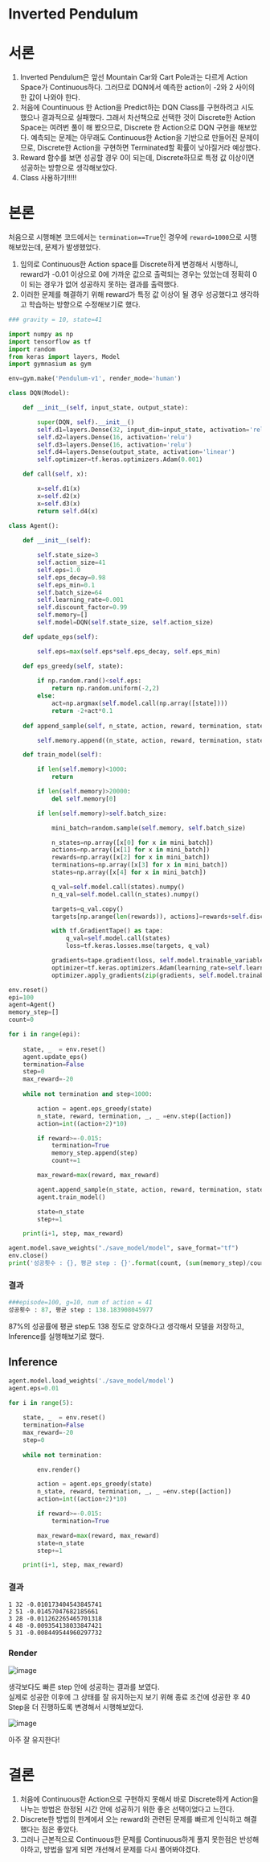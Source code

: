 Inverted Pendulum
====
# 서론
1. Inverted Pendulum은 앞선 Mountain Car와 Cart Pole과는 다르게 Action Space가 Continuous하다. 그러므로 DQN에서 예측한 action이 -2와 2 사이의 한 값이 나와야 한다.
2. 처음에 Countinuous 한 Action을 Predict하는 DQN Class를 구현하려고 시도 했으나 결과적으로 실패했다. 그래서 차선책으로 선택한 것이 Discrete한 Action Space는 여려번 풀이 해 봤으므로, Discrete 한 Action으로 DQN 구현을 해보았다. 예측되는 문제는 아무래도 Continuous한 Action을 기반으로 만들어진 문제이므로, Discrete한 Action을 구현하면 Terminated할 확률이 낮아질거라 예상했다.
3. Reward 함수를 보면 성공할 경우 0이 되는데, Discrete하므로 특정 값 이상이면 성공하는 방향으로 생각해보았다.
4. Class 사용하기!!!!!
# 본론

처음으로 시행해본 코드에서는 ```termination==True```인 경우에 ```reward=1000```으로 시행해보았는데, 문제가 발생했었다.
1. 임의로 Continuous한 Action space를 Discrete하게 변경해서 시행하니,  reward가 -0.01 이상으로 0에 가까운 값으로 출력되는 경우는 있었는데 정확히 0이 되는 경우가 없어 성공하지 못하는 결과를 출력했다.
2. 이러한 문제를 해결하기 위해 reward가 특정 값 이상이 될 경우 성공했다고 생각하고 학습하는 방향으로 수정해보기로 했다.

```python
### gravity = 10, state=41

import numpy as np
import tensorflow as tf
import random
from keras import layers, Model
import gymnasium as gym

env=gym.make('Pendulum-v1', render_mode='human')

class DQN(Model):

    def __init__(self, input_state, output_state):

        super(DQN, self).__init__()
        self.d1=layers.Dense(32, input_dim=input_state, activation='relu')
        self.d2=layers.Dense(16, activation='relu')
        self.d3=layers.Dense(16, activation='relu')
        self.d4=layers.Dense(output_state, activation='linear')
        self.optimizer=tf.keras.optimizers.Adam(0.001)

    def call(self, x):

        x=self.d1(x)
        x=self.d2(x)
        x=self.d3(x)
        return self.d4(x)
    
class Agent():

    def __init__(self):

        self.state_size=3
        self.action_size=41
        self.eps=1.0
        self.eps_decay=0.98
        self.eps_min=0.1
        self.batch_size=64
        self.learning_rate=0.001
        self.discount_factor=0.99
        self.memory=[]
        self.model=DQN(self.state_size, self.action_size)      

    def update_eps(self):

        self.eps=max(self.eps*self.eps_decay, self.eps_min)

    def eps_greedy(self, state):
        
        if np.random.rand()<self.eps:
            return np.random.uniform(-2,2)
        else:
            act=np.argmax(self.model.call(np.array([state])))
            return -2+act*0.1
    
    def append_sample(self, n_state, action, reward, termination, state):

        self.memory.append((n_state, action, reward, termination, state))

    def train_model(self):

        if len(self.memory)<1000:
            return

        if len(self.memory)>20000:
            del self.memory[0]

        if len(self.memory)>self.batch_size:

            mini_batch=random.sample(self.memory, self.batch_size)

            n_states=np.array([x[0] for x in mini_batch])
            actions=np.array([x[1] for x in mini_batch])
            rewards=np.array([x[2] for x in mini_batch])
            terminations=np.array([x[3] for x in mini_batch])
            states=np.array([x[4] for x in mini_batch])

            q_val=self.model.call(states).numpy()
            n_q_val=self.model.call(n_states).numpy()

            targets=q_val.copy()
            targets[np.arange(len(rewards)), actions]=rewards+self.discount_factor*np.max(n_q_val, axis=1)*(1-terminations)

            with tf.GradientTape() as tape:
                q_val=self.model.call(states)
                loss=tf.keras.losses.mse(targets, q_val)

            gradients=tape.gradient(loss, self.model.trainable_variables)
            optimizer=tf.keras.optimizers.Adam(learning_rate=self.learning_rate)
            optimizer.apply_gradients(zip(gradients, self.model.trainable_variables))

env.reset()
epi=100
agent=Agent()
memory_step=[]
count=0

for i in range(epi):
    
    state, _  = env.reset()
    agent.update_eps()
    termination=False
    step=0
    max_reward=-20
    
    while not termination and step<1000:

        action = agent.eps_greedy(state)
        n_state, reward, termination, _, _ =env.step([action])
        action=int((action+2)*10)

        if reward>=-0.015:
            termination=True
            memory_step.append(step)
            count+=1

        max_reward=max(reward, max_reward)

        agent.append_sample(n_state, action, reward, termination, state)
        agent.train_model()

        state=n_state
        step+=1

    print(i+1, step, max_reward)

agent.model.save_weights("./save_model/model", save_format="tf")
env.close()
print('성공횟수 : {}, 평균 step : {}'.format(count, (sum(memory_step)/count)))
```
### 결과
```python
###episode=100, g=10, num of action = 41
성공횟수 : 87, 평균 step : 138.183908045977
```
87%의 성공률에 평균 step도 138 정도로 양호하다고 생각해서 모델을 저장하고, Inference를 실행해보기로 했다.
## Inference
```python
agent.model.load_weights('./save_model/model')
agent.eps=0.01

for i in range(5):
    
    state, _  = env.reset()
    termination=False
    max_reward=-20
    step=0
    
    while not termination:

        env.render()

        action = agent.eps_greedy(state)
        n_state, reward, termination, _, _ =env.step([action])
        action=int((action+2)*10)

        if reward>=-0.015:
            termination=True

        max_reward=max(reward, max_reward)
        state=n_state
        step+=1

    print(i+1, step, max_reward)
```
### 결과
```
1 32 -0.010173404543845741
2 51 -0.01457047682185661
3 28 -0.011262265465701318
4 48 -0.009354138033847421
5 31 -0.008449544960297732
```
### Render
![image](Pendulum.gif)

생각보다도 빠른 step 안에 성공하는 결과를 보였다. <br>
실제로 성공한 이후에 그 상태를 잘 유지하는지 보기 위해 종료 조건에 성공한 후 40 Step을 더 진행하도록 변경해서 시행해보았다.

![image](Pendulum_1.gif)

아주 잘 유지한다!

# 결론
1. 처음에 Continuous한 Action으로 구현하지 못해서 바로 Discrete하게 Action을 나누는 방법은 한정된 시간 안에 성공하기 위한 좋은 선택이었다고 느낀다.
2. Discrete한 방법의 한계에서 오는 reward와 관련된 문제를 빠르게 인식하고 해결 했다는 점은 좋았다.
3. 그러나 근본적으로 Continuous한 문제를 Continuous하게 풀지 못한점은 반성해야하고, 방법을 알게 되면 개선해서 문제를 다시 풀어봐야겠다.

